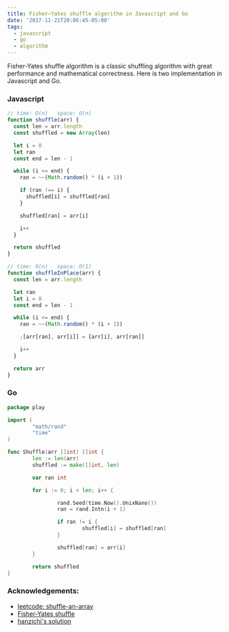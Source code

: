 ```yaml
---
title: Fisher–Yates shuffle algorithm in Javascript and Go
date: '2017-11-21T20:06:45-05:00'
tags:
  - javascript
  - go
  - algorithm
---
```

 Fisher-Yates shuffle algorithm is a classic shuffling algorithm with great performance and mathematical correctness. Here is two implementation in Javascript and Go.

### Javascript
```js
// time: O(n)   space: O(n)
function shuffle(arr) {
  const len = arr.length
  const shuffled = new Array(len)

  let i = 0
  let ran
  const end = len - 1

  while (i <= end) {
    ran = ~~(Math.random() * (i + 1))

    if (ran !== i) {
      shuffled[i] = shuffled[ran]
    }

    shuffled[ran] = arr[i]

    i++
  }

  return shuffled
}

// time: O(n)   space: O(1)
function shuffleInPlace(arr) {
  const len = arr.length

  let ran
  let i = 0
  const end = len - 1

  while (i <= end) {
    ran = ~~(Math.random() * (i + 1))

    ;[arr[ran], arr[i]] = [arr[i], arr[ran]]

    i++
  }

  return arr
}

```

### Go

```go
package play

import (
        "math/rand"
        "time"
)

func Shuffle(arr []int) []int {
        len := len(arr)
        shuffled := make([]int, len)

        var ran int

        for i := 0; i < len; i++ {

                rand.Seed(time.Now().UnixNano())
                ran = rand.Intn(i + 1)

                if ran != i {
                        shuffled[i] = shuffled[ran]
                }

                shuffled[ran] = arr[i]
        }

        return shuffled
}

```

### Acknowledgements:

* [leetcode: shuffle-an-array](https://leetcode.com/problems/shuffle-an-array/)
* [Fisher-Yates shuffle](https://www.wikiwand.com/en/Fisher%E2%80%93Yates_shuffle)
* [hanzichi's solution](https://github.com/hanzichi/leetcode/blob/master/Algorithms/Shuffle%20an%20Array/shuffle-an-array.js)

